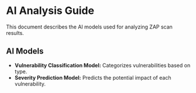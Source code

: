 # AI Analysis Guide

This document describes the AI models used for analyzing ZAP scan results.

## AI Models

- **Vulnerability Classification Model:** Categorizes vulnerabilities based on type.
- **Severity Prediction Model:** Predicts the potential impact of each vulnerability.
